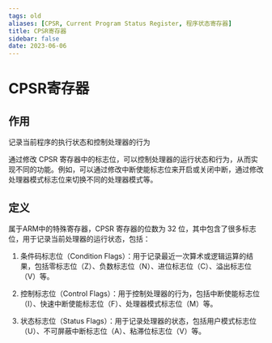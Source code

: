 ```yaml
---
tags: old 
aliases: [CPSR, Current Program Status Register, 程序状态寄存器]
title: CPSR寄存器
sidebar: false
date: 2023-06-06
---
```

# CPSR寄存器

## 作用

记录当前程序的执行状态和控制处理器的行为

通过修改 CPSR 寄存器中的标志位，可以控制处理器的运行状态和行为，从而实现不同的功能。例如，可以通过修改中断使能标志位来开启或关闭中断，通过修改处理器模式标志位来切换不同的处理器模式等。

## 定义

属于ARM中的特殊寄存器，CPSR 寄存器的位数为 32 位，其中包含了很多标志位，用于记录当前处理器的运行状态，包括：

1. 条件码标志位（Condition Flags）：用于记录最近一次算术或逻辑运算的结果，包括零标志位（Z）、负数标志位（N）、进位标志位（C）、溢出标志位（V）等。
    
2. 控制标志位（Control Flags）：用于控制处理器的行为，包括中断使能标志位（I）、快速中断使能标志位（F）、处理器模式标志位（M）等。
    
3. 状态标志位（Status Flags）：用于记录处理器的状态，包括用户模式标志位（U）、不可屏蔽中断标志位（A）、粘滞位标志位（V）等。